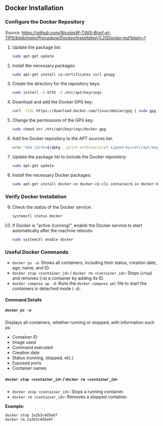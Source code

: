
## Docker Installation

### Configure the Docker Repository

*Source: <https://github.com/NicolasW-7/AIS-Brief-et-TIPS/blob/main/Procedure/Docker/Installation%20Docker.md?plain=1>*

1. Update the package list:

    ```sh
    sudo apt-get update
    ```

2. Install the necessary packages:

    ```sh
    sudo apt-get install ca-certificates curl gnupg
    ```

3. Create the directory for the repository keys:

    ```sh
    sudo install -m 0755 -d /etc/apt/keyrings
    ```

4. Download and add the Docker GPG key:

    ```sh
   curl -fsSL https://download.docker.com/linux/debian/gpg | sudo gpg --dearmor -o /etc/apt/keyrings/docker.gpg
    ```

5. Change the permissions of the GPG key:

    ```sh
    sudo chmod a+r /etc/apt/keyrings/docker.gpg
    ```

6. Add the Docker repository to the APT sources list:

    ```sh
    echo "deb [arch=$(dpkg --print-architecture) signed-by=/etc/apt/keyrings/docker.gpg] https://download.docker.com/linux/debian $(lsb_release -cs) stable" | sudo tee /etc/apt/sources.list.d/docker.list > /dev/null
    ```

7. Update the package list to include the Docker repository:

    ```sh
    sudo apt-get update
    ```

8. Install the necessary Docker packages:

    ```sh
    sudo apt-get install docker-ce docker-ce-cli containerd.io docker-buildx-plugin docker-compose-plugin
      ```

### Verify Docker Installation

9. Check the status of the Docker service:

    ```sh
    systemctl status docker
    ```

10. If Docker is "active (running)", enable the Docker service to start automatically after the machine reboots:

    ```sh
    sudo systemctl enable docker
    ```

### Useful Docker Commands

- `docker ps -a`: Shows all containers, including their status, creation date, age, name, and ID.
- `docker stop <container_id>` / `docker rm <container_id>`: Stops (`stop`) and removes (`rm`) a container by adding its ID.
- `docker compose up -d`: Runs the `docker-compose.yml` file to start the containers in detached mode (`-d`).

#### Command Details

##### `docker ps -a`

Displays all containers, whether running or stopped, with information such as:

- Container ID
- Image used
- Command executed
- Creation date
- Status (running, stopped, etc.)
- Exposed ports
- Container names

##### `docker stop <container_id>` / `docker rm <container_id>`

- `docker stop <container_id>`: Stops a running container.
- `docker rm <container_id>`: Removes a stopped container.

**Example:**

```sh
docker stop 1a2b3c4d5e6f
docker rm 1a2b3c4d5e6f
```

